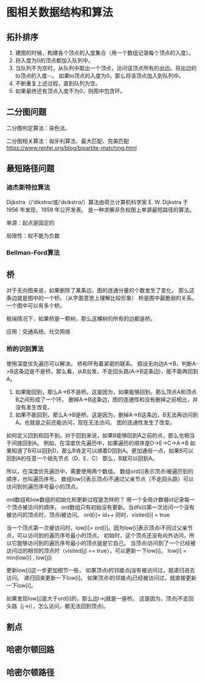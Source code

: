 # 图相关数据结构和算法

## 拓扑排序

1. 建图的时候，构建各个顶点的入度集合（用一个数组记录每个顶点的入度）。
2. 将入度为0的顶点都加入队列中。
3. 当队列不为空时，从队列中取出一个顶点，访问该顶点所有的出边。将出边的to顶点的入度--。 如果to顶点的入度为0，那么将该顶点加入到队列中。
4. 不断重复上述过程，直到队列为空。
5. 如果最终还有顶点入度不为0，则图中包含环。

## 二分图问题

二分图判定算法：染色法、

二分图相关算法：匈牙利算法、最大匹配、完美匹配
https://www.renfei.org/blog/bipartite-matching.html

## 最短路径问题

### 迪杰斯特拉算法

Dijkstra（/ˈdikstrɑ/或/ˈdɛikstrɑ/）算法由荷兰计算机科学家 E. W. Dijkstra 于 1956 年发现，1959 年公开发表。
是一种求解非负权图上单源最短路径的算法。

单源：起点是固定的

局限性：权不能为负数

### Bellman-Ford算法

## 桥

对于无向图来说，如果删除了某条边，图的连通分量的个数发生了变化。
那么这条边就是图中的一个桥。（从字面意思上理解比较形象）
桥是图中最脆弱的关系。一个图中可以有多个桥。

极端情况下，如果桥是一颗树，那么这棵树的所有的边都是桥。

应用：交通系统、社交网络

### 桥的识别算法

使用深度优先遍历可以解决。
桥和环有着紧密的联系。
假设无向边A->B，判断A->B这条边是不是桥，那么看，从B出发，不走回头路(A->B这条边)，能不能再回到A。

1. 如果能回到，那么A->B不是桥。这是因为，如果能够回到。那么顶点A和顶点B之间形成了一个环。
   删掉A->B这条边，图的连通性和没有删掉之前相比，并没有发生改变。
2. 如果不能回到，那么A->B是桥。这是因为，删掉A->B这条边，B无法再访问到A。也就是之前还能访问，现在无法访问。
   图的连通性发生了改变。

如何定义回到和回不到。对于回到来说，如果B能够回到A之前的点，那么也相当于间接回到A。
例如，在深度优先遍历中，如果遍历的顺序是D->E->C->A->B
如果知道了B可以回到D，那么B肯定可以顺着D回到A。更加通俗一点，如果B可以回到A的任意一个祖先节点（D、E、C）
那么，B就可以回到A。

所以，在深度优先遍历中，需要使用两个数组。
数组ord[i]表示顶点i被遍历到的顺序，也叫遍历序号。
数组low[i]表示顶点i不通过父亲节点（不走回头路）可以访问到的遍历序号最小的顶点。

ord数组和low数组的初始化和更新过程是怎样的？
用一个全局计数器id记录每一个顶点被访问的顺序。
ord数组只有初始没有更新。当dfs(i)第一次访问一个没有被访问的顶点时，顶点i被访问。
ord[i]= id++
同时，visited[i] = true

当一个顶点第一次被访问时，low[i]= ord[i]。因为low[i]表示顶点i不同过父亲节点，可以访问到的遍历序号最小的顶点。
初始时，这个顶点还没有向外访问，所以它能够访问到的遍历序号最小的顶点就是它自己。
当顶点i访问到了一个已经被访问过的相邻的顶点时（visited[j] == true），可以更新一下low[i]。
low[i] = min(low[i] , low[j])

更新low[i]这一步更加细节一些，
如果顶点i的邻接点j没有被访问过，就递归进去访问。 递归回来更新一下low[i]。
如果顶点i的邻接点j已经被访问过，就直接更新一下low[i]。

如果发现low[j]是大于ord[i]的，那么边i->j就是一座桥。
这是因为，顶点j不走回头路（j->i），怎么访问，都无法回到顶点i。

## 割点

## 哈密尔顿回路

## 哈密尔顿路径


